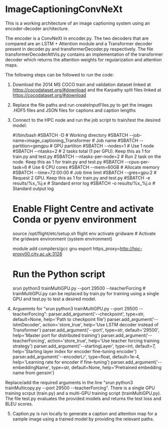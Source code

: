 # ImageCaptioningConvNeXt

This is a working architecture of an image captioning system using an encoder-decoder architecture. 

The encoder is a ConvNeXt in encoder.py. The two decoders that are compared are an LSTM + Attention module and a Transformer decoder present in decoder.py and transformerDecoder.py respectively. The file transformerDecoderAttVis.py contains an implementation of the transformer decoder which returns the attention weights for regularization and attention maps.

The following steps can be followed to run the code:

1. Download the 2014 MS COCO train and validation dataset linked at https://cocodataset.org/#download and the Karpathy split files linked at https://cocodataset.org/#download
2. Replace the file paths and run createInputFiles.py to get the images .HDF5 files and JSON files for captions and caption lengths
3. Connect to the HPC node and run the job script to train/test the desired model:

    #!/bin/bash
    #SBATCH -D <your working directory>            # Working directory
    #SBATCH --job-name=image_captioning_Transformer    # Job name
    #SBATCH --partition=gengpu              # GPU partition
    #SBATCH --nodes=1                       # Use 1 node
    #SBATCH --ntasks=2                      # 2 tasks total (1 per GPU). Keep this as 1 for train.py and test.py
    #SBATCH --ntasks-per-node=2             # Run 2 task on the node. Keep this as 1 for train.py and test.py
    #SBATCH --cpus-per-task=6               # Use 6 CPU cores
    #SBATCH --mem=60GB                      # Allocate memory
    #SBATCH --time=72:00:00                 # Job time limit
    #SBATCH --gres=gpu:2                    # Request 2 GPU.  Keep this as 1 for train.py and test.py
    #SBATCH -e results/%x_%j.e              # Standard error log
    #SBATCH -o results/%x_%j.o              # Standard output log
    
    # Enable Flight Centre and activate Conda or pyenv environment
    source /opt/flight/etc/setup.sh
    flight env activate gridware  # Activate the gridware environment (system environment)
    
    module add compilers/gcc gnu
    export https_proxy=http://hpc-proxy00.city.ac.uk:3128
    
    # Run the Python script
    srun python3 trainMultiGPU.py --port 29500 --teacherForcing     # trainMultiGPU.py can be replaced by train.py for training using a single GPU and test.py to test a desired model.

4. Arguemnts for "srun python3 trainMultiGPU.py --port 29500 --teacherForcing": 
    parser.add_argument('--checkpoint', type=str, default=None, help='Path to checkpoint file')
    parser.add_argument('--lstmDecoder', action='store_true', help='Use LSTM decoder instead of Transformer')
    parser.add_argument('--port', type=str, default='29500', help='Master port for distributed training')
    parser.add_argument('--teacherForcing', action='store_true', help='Use teacher forcing training strategy')
    parser.add_argument('--startingLayer', type=int, default=7, help='Starting layer index for encoder fine-tuning encoder')
    parser.add_argument('--encoderLr', type=float, default=1e-4, help='Learning rate for encoder if fine-tuning')
    parser.add_argument('--embeddingName', type=str, default=None, help='Pretrained embedding name from gensim')

Replace/add the required arguments in the line "srun python3 trainMulticopy.py --port 29500 --teacherForcing". There is a single GPU training scrput (train.py) and a multi-GPU training script (trainMultiGPU.py). The file test.py evaluates the provided models and returns the test loss and BLEU scores.

5. Caption.py is run locally to generate a caption and attention map for a sample image using a trained model by providing the relevant paths.
